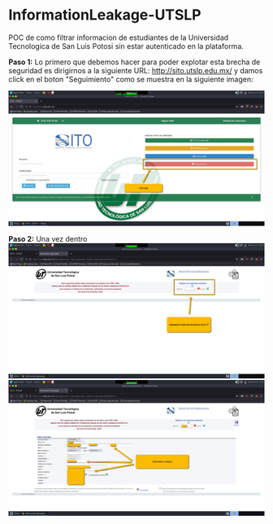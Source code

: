 # InformationLeakage-UTSLP
POC de como filtrar informacion de estudiantes de la Universidad Tecnologica de San Luis Potosi sin estar autenticado en la plataforma.

**Paso 1:**
Lo primero que debemos hacer para poder explotar esta brecha de seguridad es dirigirnos a la siguiente URL: http://sito.utslp.edu.mx/ y damos click en el boton "Seguimiento" como se muestra en la siguiente imagen:

<img src="https://github.com/GuilleX69/InformationLeakage-UTSLP/blob/main/images/Discover1.png">

**Paso 2:**
Una vez dentro
<img src="https://github.com/GuilleX69/InformationLeakage-UTSLP/blob/main/images/Discover2.png">
<img src="https://github.com/GuilleX69/InformationLeakage-UTSLP/blob/main/images/Discover3.png">
